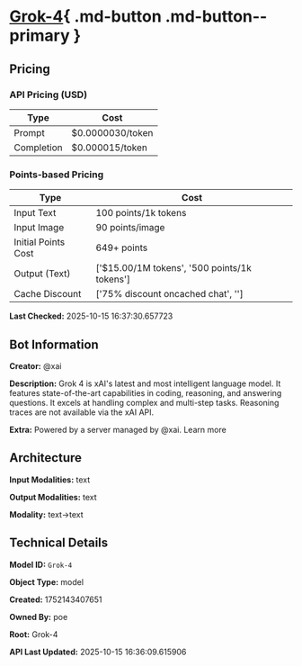 # [Grok-4](https://poe.com/Grok-4){ .md-button .md-button--primary }

## Pricing

### API Pricing (USD)

| Type | Cost |
|------|------|
| Prompt | $0.0000030/token |
| Completion | $0.000015/token |

### Points-based Pricing

| Type | Cost |
|------|------|
| Input Text | 100 points/1k tokens |
| Input Image | 90 points/image |
| Initial Points Cost | 649+ points |
| Output (Text) | ['$15.00/1M tokens', '500 points/1k tokens'] |
| Cache Discount | ['75% discount oncached chat', ''] |

**Last Checked:** 2025-10-15 16:37:30.657723


## Bot Information

**Creator:** @xai

**Description:** Grok 4 is xAI's latest and most intelligent language model. It features state-of-the-art capabilities in coding, reasoning, and answering questions. It excels at handling complex and multi-step tasks. Reasoning traces are not available via the xAI API.

**Extra:** Powered by a server managed by @xai. Learn more


## Architecture

**Input Modalities:** text

**Output Modalities:** text

**Modality:** text->text


## Technical Details

**Model ID:** `Grok-4`

**Object Type:** model

**Created:** 1752143407651

**Owned By:** poe

**Root:** Grok-4

**API Last Updated:** 2025-10-15 16:36:09.615906
